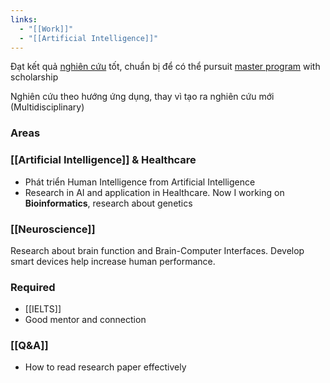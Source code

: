 ```yaml
---
links:
  - "[[Work]]"
  - "[[Artificial Intelligence]]"
---
```

Đạt kết quả [nghiên cứu](Research.md) tốt, chuẩn bị để có thể pursuit [master program](Education.md#Master%20Program) with scholarship

Nghiên cứu theo hướng ứng dụng, thay vì tạo ra nghiên cứu mới (Multidisciplinary)
### Areas

### [[Artificial Intelligence]] & Healthcare 

- Phát triển Human Intelligence from Artificial Intelligence
- Research in AI and application in Healthcare. Now I working on **Bioinformatics**, research about genetics

### [[Neuroscience]]

Research about brain function and Brain-Computer Interfaces. Develop smart devices help increase human performance.

### Required

- [[IELTS]]
- Good mentor and connection 

### [[Q&A]]

- How to read research paper effectively